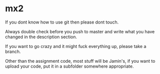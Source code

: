 # mx2
If you dont know how to use git then please dont touch.

Always double check before you push to master and write what you have changed in the description section.

If you want to go crazy and it might fuck everything up, please take a branch.

Other than the assignment code, most stuff will be Jamin's, if you want to upload your code, put it in a subfolder somewhere appropriate.